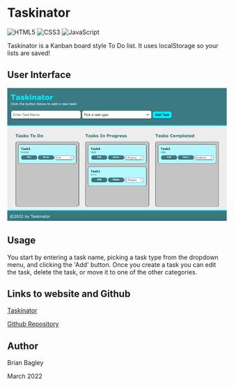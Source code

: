 # Taskinator

![HTML5](https://img.shields.io/badge/html5-%23E34F26.svg?style=for-the-badge&logo=html5&logoColor=white)
![CSS3](https://img.shields.io/badge/css3-%231572B6.svg?style=for-the-badge&logo=css3&logoColor=white)
![JavaScript](https://img.shields.io/badge/javascript-%23323330.svg?style=for-the-badge&logo=javascript&logoColor=%23F7DF1E)

Taskinator is a Kanban board style To Do list. It uses localStorage so your lists are saved!

## User Interface
![Taskinator screenshot](./assets/images/taskinator.png)

## Usage

You start by entering a task name, picking a task type from the dropdown menu, and clicking the 'Add' button. Once you create a task you can edit the task, delete the task, or move it to one of the other categories.

## Links to website and Github
[Taskinator](https://bagl0025.github.io/taskinator/)

<a href="https://github.com/bagl0025/taskinator.git" target="_blank">Github Repository</a>

## Author
Brian Bagley

March 2022
